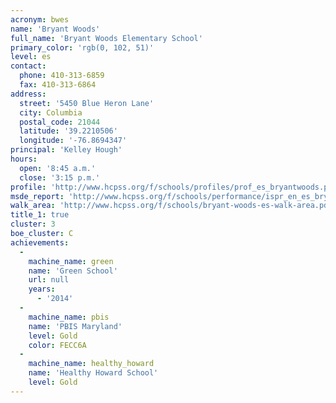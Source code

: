```yaml
---
acronym: bwes
name: 'Bryant Woods'
full_name: 'Bryant Woods Elementary School'
primary_color: 'rgb(0, 102, 51)'
level: es
contact:
  phone: 410-313-6859
  fax: 410-313-6864
address:
  street: '5450 Blue Heron Lane'
  city: Columbia
  postal_code: 21044
  latitude: '39.2210506'
  longitude: '-76.8694347'
principal: 'Kelley Hough'
hours:
  open: '8:45 a.m.'
  close: '3:15 p.m.'
profile: 'http://www.hcpss.org/f/schools/profiles/prof_es_bryantwoods.pdf'
msde_report: 'http://www.hcpss.org/f/schools/performance/ispr_en_es_bryantwoods.pdf'
walk_area: 'http://www.hcpss.org/f/schools/bryant-woods-es-walk-area.pdf'
title_1: true
cluster: 3
boe_cluster: C
achievements:
  -
    machine_name: green
    name: 'Green School'
    url: null
    years:
      - '2014'
  -
    machine_name: pbis
    name: 'PBIS Maryland'
    level: Gold
    color: FECC6A
  -
    machine_name: healthy_howard
    name: 'Healthy Howard School'
    level: Gold
---
```

